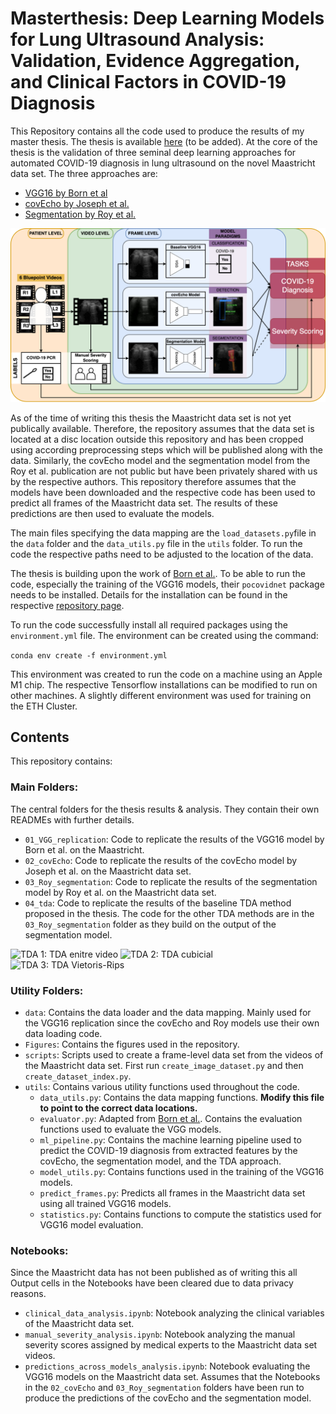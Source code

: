 # **Masterthesis**: Deep Learning Models for Lung Ultrasound Analysis: Validation, Evidence Aggregation, and Clinical Factors in COVID-19 Diagnosis

This Repository contains all the code used to produce the results of my master thesis. The thesis is available [here]() (to be added). At the core of the thesis is the validation of three seminal deep learning approaches for automated COVID-19 diagnosis in lung ultrasound on the novel Maastricht data set.
The three approaches are:

* [VGG16 by Born et al](https://www.mdpi.com/2076-3417/11/2/672)
* [covEcho by Joseph et al.](http://arxiv.org/abs/2206.10183)
* [Segmentation by Roy et al.](https://ieeexplore.ieee.org/document/9093068)

 
![Figure 1: Overview figure for the thesis](Figures/MA_overview_clean_1.1.png)

As of the time of writing this thesis the Maastricht data set is not yet publically available. Therefore, the repository assumes that the data set is located at a disc location outside this repository and has been cropped using according preprocessing steps which will be published along with the data. Similarly, the covEcho model and the segmentation model from the Roy et al. publication are not public but have been privately shared with us by the respective authors. This repository therefore assumes that the models have been downloaded and the respective code has been used to predict all frames of the Maastricht data set. The results of these predictions are then used to evaluate the models.

The main files specifying the data mapping are the `load_datasets.py`file in the `data` folder and the `data_utils.py` file in the `utils` folder. To run the code the respective paths need to be adjusted to the location of the data.

The thesis is building upon the work of [Born et al.](https://github.com/jannisborn/covid19_ultrasound). To be able to run the code, especially the training of the VGG16 models, their `pocovidnet` package needs to be installed. Details for the installation can be found in the respective [repository page](https://github.com/jannisborn/covid19_ultrasound/tree/master/pocovidnet).

To run the code successfully install all required packages using the `environment.yml` file. The environment can be created using the command:

```conda env create -f environment.yml```

This environment was created to run the code on a machine using an Apple M1 chip. The respective Tensorflow installations can be modified to run on other machines. A slightly different environment was used for training on the ETH Cluster.

## Contents

This repository contains:

### Main Folders:
The central folders for the thesis results & analysis. They contain their own READMEs with further details.

* `01_VGG_replication`: Code to replicate the results of the VGG16 model by Born et al. on the Maastricht.
* `02_covEcho`: Code to replicate the results of the covEcho model by Joseph et al. on the Maastricht data set.
* `03_Roy_segmentation`: Code to replicate the results of the segmentation model by Roy et al. on the Maastricht data set.
* `04_tda`: Code to replicate the results of the baseline TDA method proposed in the thesis. The code for the other TDA methods are in the `03_Roy_segmentation` folder as they build on the output of the segmentation model.

![TDA 1: TDA enitre video](Figures/TDA_entire_video_v2.png)
![TDA 2: TDA cubicial](Figures/TDA_filtered_v3.png)
![TDA 3: TDA Vietoris-Rips](Figures/TDA_point_cloud_v2.png)



### Utility Folders:
* `data`: Contains the data loader and the data mapping. Mainly used for the VGG16 replication since the covEcho and Roy models use their own data loading code.
* `Figures`: Contains the figures used in the repository.
* `scripts`: Scripts used to create a frame-level data set from the videos of the Maastricht data set. First run `create_image_dataset.py` and then `create_dataset_index.py`.
* `utils`: Contains various utility functions used throughout the code.
    * `data_utils.py`: Contains the data mapping functions. **Modify this file to point to the correct data locations.**
    * `evaluator.py`: Adapted from [Born et al.](https://github.com/jannisborn/covid19_ultrasound). Contains the evaluation functions used to evaluate the VGG models.
    * `ml_pipeline.py`: Contains the machine learning pipeline used to predict the COVID-19 diagnosis from extracted features by the covEcho, the segmentation model, and the TDA approach.
    * `model_utils.py`: Contains functions used in the training of the VGG16 models.
    * `predict_frames.py`: Predicts all frames in the Maastricht data set using all trained VGG16 models.
    * `statistics.py`: Contains functions to compute the statistics used for VGG16 model evaluation.


### Notebooks:
Since the Maastricht data has not been published as of writing this all Output cells in the Notebooks have been cleared due to data privacy reasons.
* `clinical_data_analysis.ipynb`: Notebook analyzing the clinical variables of the Maastricht data set.
* `manual_severity_analysis.ipynb`: Notebook analyzing the manual severity scores assigned by medical experts to the Maastricht data set videos.
* `predictions_across_models_analysis.ipynb`: Notebook evaluating the VGG16 models on the Maastricht data set. Assumes that the Notebooks in the `02_covEcho` and `03_Roy_segmentation` folders have been run to produce the predictions of the covEcho and the segmentation model.
